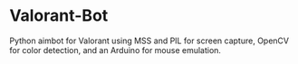 # Valorant-Bot
Python aimbot for Valorant using MSS and PIL for screen capture, OpenCV for color detection, and an Arduino for mouse emulation.
